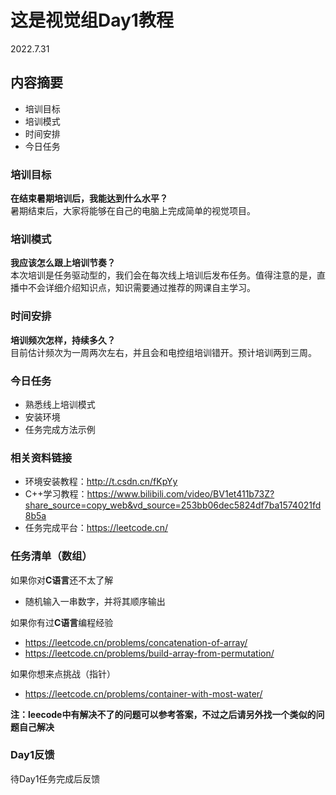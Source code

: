# 这是视觉组Day1教程
2022.7.31
## 内容摘要
- 培训目标
- 培训模式
- 时间安排
- 今日任务
  
### 培训目标
**在结束暑期培训后，我能达到什么水平？**  
暑期结束后，大家将能够在自己的电脑上完成简单的视觉项目。  
### 培训模式
**我应该怎么跟上培训节奏？**  
本次培训是任务驱动型的，我们会在每次线上培训后发布任务。值得注意的是，直播中不会详细介绍知识点，知识需要通过推荐的网课自主学习。
### 时间安排
**培训频次怎样，持续多久？**  
目前估计频次为一周两次左右，并且会和电控组培训错开。预计培训两到三周。
### 今日任务
- 熟悉线上培训模式
- 安装环境
- 任务完成方法示例
### 相关资料链接
- 环境安装教程：http://t.csdn.cn/fKpYy
- C++学习教程：https://www.bilibili.com/video/BV1et411b73Z?share_source=copy_web&vd_source=253bb06dec5824df7ba1574021fd8b5a
- 任务完成平台：https://leetcode.cn/
### 任务清单（数组）
如果你对**C语言**还不太了解  

- 随机输入一串数字，并将其顺序输出

如果你有过**C语言**编程经验

- https://leetcode.cn/problems/concatenation-of-array/
- https://leetcode.cn/problems/build-array-from-permutation/

如果你想来点挑战（指针）

- https://leetcode.cn/problems/container-with-most-water/

**注：leecode中有解决不了的问题可以参考答案，不过之后请另外找一个类似的问题自己解决**  

### Day1反馈
待Day1任务完成后反馈

